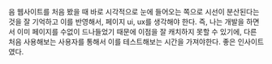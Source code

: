음 웹사이트를 처음 봤을 때 바로 시각적으로 눈에 들어오는 쪽으로 시선이 분산된다는 것을 잘 기억하고 이를 반영해서, 페이지 ui, ux를 생각해야 한다. 
즉, 나는 개발을 하면서 이미 페이지를 수없이 드나들었기 때문에 이점을 잘 캐치하지 못할 수 있기에, 다른 처음 사용해보는 사용자를 통해서 이를 테스트해보는 시간을 가져야한다. 
좋은 인사이트였다. 
